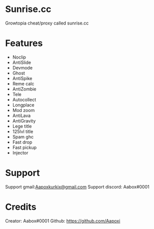 # Sunrise.cc
Growtopia cheat/proxy called sunrise.cc

# Features
- Noclip
- AntiSlide
- Devmode
- Ghost
- AntiSpike
- Reme calc
- AntiZombie
- Tele
- Autocollect
- Longplace
- Mod zoom
- AntiLava
- AntiGravity
- Lege title
- 125lvl title
- Spam ghc
- Fast drop
- Fast pickup
- Injector

# Support
Support gmail:Aapoxkurkix@gmail.com
Support discord: Aabox#0001

# Credits
Creator: Aabox#0001
Github: https://github.com/Aapoxi

